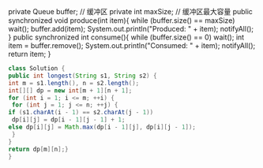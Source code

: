 private Queue<Integer> buffer; // 缓冲区
private int maxSize; // 缓冲区最大容量
public synchronized void produce(int item){
while (buffer.size() == maxSize)  wait();
buffer.add(item);
System.out.println("Produced: " + item);
notifyAll();  
}
public synchronized int consume(){
while (buffer.size() == 0) wait();
int item = buffer.remove();
System.out.println("Consumed: " + item);
notifyAll();  
return item;
}

```java
class Solution {
public int longest(String s1, String s2) {
int m = s1.length(), n = s2.length();
int[][] dp = new int[m + 1][n + 1];
for (int i = 1; i <= m; ++i) {
 for (int j = 1; j <= n; ++j) {
if (s1.charAt(i - 1) == s2.charAt(j - 1)) 
 dp[i][j] = dp[i - 1][j - 1] + 1;
else dp[i][j] = Math.max(dp[i - 1][j], dp[i][j - 1]);
 }
}
return dp[m][n];}
}
```